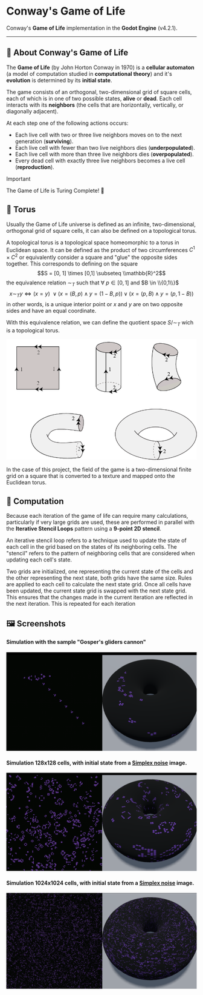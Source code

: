 # Conway's Game of Life

Conway's **Game of Life** implementation in the **Godot Engine** (v4.2.1).

---

## 👾 About Conway's Game of Life
The **Game of Life** (by John Horton Conway in 1970) is a **cellular automaton** (a model of computation studied in **computational theory**) and it's **evolution** is determined by its **initial state**.

The game consists of an orthogonal, two-dimensional grid of square cells, each of which is in one of two possible states, **alive** or **dead**. 
Each cell interacts with its **neighbors** (the cells that are horizontally, vertically, or diagonally adjacent). 

At each step one of the following actions occurs:
  + Each live cell with two or three live neighbors moves on to the next generation (**surviving**).
  + Each live cell with fewer than two live neighbors dies (**underpopulated**).
  + Each live cell with more than three live neighbors dies (**overpopulated**).
  + Every dead cell with exactly three live neighbors becomes a live cell (**reproduction**).

> [!IMPORTANT]
> The Game of Life is Turing Complete! 🤩

## 🍩 Torus
Usually the Game of Life universe is defined as an infinite, two-dimensional, orthogonal grid of square cells, it can also be defined on a topological torus.

A topological torus is a topological space homeomorphic to a torus in Euclidean space. It can be defined as the product of two circumferences $C^1 \times C^2$
or equivalently consider a square and "glue" the opposite sides together. This corresponds to defining on the square 
$$S = [0, 1] \times [0,1] \subseteq \\mathbb{R}^2$$
the equivalence relation $∼_T$ such that $\forall\ p \in [0,1]$ and $B \in \\{0,1\\}$
$$x ∼_T y \Longleftrightarrow \bigg(x = y\bigg)\ \lor \bigg(x=(B,p) \land y=(1 - B,p) \bigg) \lor \bigg(x=(p,B) \land y=(p,1 - B) \bigg)$$
in other words, is a unique interior point or $x$ and $y$ are on two opposite sides and have an equal coordinate.

With this equivalence relation, we can define the quotient space $S / {∼_T}$ wich is a topological torus.

![Topological torus construction from a square](./images/screenshots/torus-construction.png)

In the case of this project, the field of the game is a two-dimensional finite grid on a square that is converted to a texture and mapped onto the Euclidean torus.

## 🧮 Computation
Because each iteration of the game of life can require many calculations, particularly if very large grids are used, these are performed in parallel with the **Iterative Stencil Loops** pattern using a **9-point 2D stencil**.

An iterative stencil loop refers to a technique used to update the state of each cell in the grid based on the states of its neighboring cells. The "stencil" refers to the pattern of neighboring cells that are considered when updating each cell's state.

Two grids are initialized, one representing the current state of the cells and the other representing the next state, both grids have the same size.
Rules are applied to each cell to calculate the next state grid.
Once all cells have been updated, the current state grid is swapped with the next state grid. This ensures that the changes made in the current iteration are reflected in the next iteration.
This is repeated for each iteration
## 🖼️ Screenshots
#### Simulation with the sample "Gosper's gliders cannon"
![screenshot 128 cells](./images/screenshots/screenshot-gosper-glider.png)

#### Simulation 128x128 cells, with initial state from a [Simplex noise](https://en.wikipedia.org/wiki/Simplex_noise) image.
![screenshot 128 cells](./images/screenshots/screenshot-128.png)

#### Simulation 1024x1024 cells, with initial state from a [Simplex noise](https://en.wikipedia.org/wiki/Simplex_noise) image.
![screenshot 1024 cells](./images/screenshots/screenshot-1024.png)
